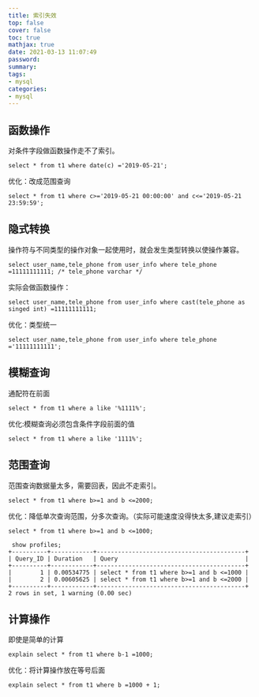 ```yaml
---
title: 索引失效
top: false
cover: false
toc: true
mathjax: true
date: 2021-03-13 11:07:49
password:
summary:
tags:
- mysql
categories:
- mysql
---
```


## 函数操作

对条件字段做函数操作走不了索引。

```mysql
select * from t1 where date(c) ='2019-05-21';
```

优化：改成范围查询

```mysql
select * from t1 where c>='2019-05-21 00:00:00' and c<='2019-05-21 23:59:59';
```

## 隐式转换

操作符与不同类型的操作对象一起使用时，就会发生类型转换以使操作兼容。

```mysql
select user_name,tele_phone from user_info where tele_phone =11111111111; /* tele_phone varchar */
```

实际会做函数操作：

```mysql
select user_name,tele_phone from user_info where cast(tele_phone as singed int) =11111111111; 
```

优化：类型统一

```mysql
select user_name,tele_phone from user_info where tele_phone ='11111111111';
```

## 模糊查询

通配符在前面

```mysql
select * from t1 where a like '%1111%';
```

优化:模糊查询必须包含条件字段前面的值

```mysql
select * from t1 where a like '1111%';
```

## 范围查询

范围查询数据量太多，需要回表，因此不走索引。

```mysql
select * from t1 where b>=1 and b <=2000;
```

优化：降低单次查询范围，分多次查询。（实际可能速度没得快太多,建议走索引）

```
select * from t1 where b>=1 and b <=1000;

 show profiles;
+----------+------------+------------------------------------------+
| Query_ID | Duration   | Query                                    |
+----------+------------+------------------------------------------+
|        1 | 0.00534775 | select * from t1 where b>=1 and b <=1000 |
|        2 | 0.00605625 | select * from t1 where b>=1 and b <=2000 |
+----------+------------+------------------------------------------+
2 rows in set, 1 warning (0.00 sec)
```

## 计算操作

即使是简单的计算

```mysql
explain select * from t1 where b-1 =1000;
```

优化：将计算操作放在等号后面

```mysql
explain select * from t1 where b =1000 + 1;
```





